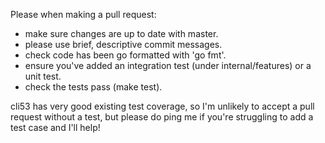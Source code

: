 Please when making a pull request:

- make sure changes are up to date with master.
- please use brief, descriptive commit messages.
- check code has been go formatted with 'go fmt'.
- ensure you've added an integration test (under internal/features) or a unit test.
- check the tests pass (make test).

cli53 has very good existing test coverage, so I'm unlikely to accept a pull request without
a test, but please do ping me if you're struggling to add a test case and I'll help!
